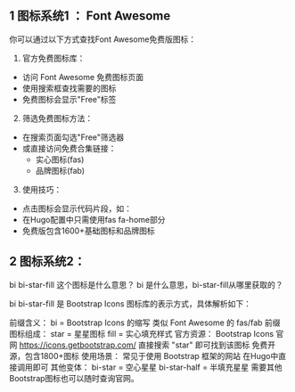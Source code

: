 ## 1 图标系统1 ： Font Awesome

你可以通过以下方式查找Font Awesome免费版图标：

1. 官方免费图标库：
- 访问 Font Awesome 免费图标页面
- 使用搜索框查找需要的图标
- 免费图标会显示"Free"标签
2. 筛选免费图标方法：
- 在搜索页面勾选"Free"筛选器
- 或直接访问免费合集链接：
  - 实心图标(fas)
  - 品牌图标(fab)
3. 使用技巧：
- 点击图标会显示代码片段，如：<i class="fas fa-home"></i>
- 在Hugo配置中只需使用fas fa-home部分
- 免费版包含1600+基础图标和品牌图标


## 2 图标系统2：

bi bi-star-fill  这个图标是什么意思？ bi 是什么意思，bi-star-fill从哪里获取的？

bi bi-star-fill 是 Bootstrap Icons 图标库的表示方式，具体解析如下：

前缀含义：
bi = Bootstrap Icons 的缩写
类似 Font Awesome 的 fas/fab 前缀
图标组成：
star = 星星图标
fill = 实心填充样式
官方资源：
Bootstrap Icons 官网 https://icons.getbootstrap.com/
直接搜索 "star" 即可找到该图标
免费开源，包含1800+图标
使用场景：
常见于使用 Bootstrap 框架的网站
在Hugo中直接调用即可
其他变体：
bi-star = 空心星星
bi-star-half = 半填充星星
需要其他Bootstrap图标也可以随时查询官网。